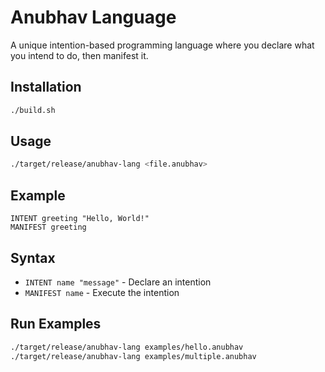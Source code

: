 # Anubhav Language

A unique intention-based programming language where you declare what you intend to do, then manifest it.

## Installation

```bash
./build.sh
```

## Usage

```bash
./target/release/anubhav-lang <file.anubhav>
```

## Example

```anubhav
INTENT greeting "Hello, World!"
MANIFEST greeting
```

## Syntax

- `INTENT name "message"` - Declare an intention
- `MANIFEST name` - Execute the intention

## Run Examples

```bash
./target/release/anubhav-lang examples/hello.anubhav
./target/release/anubhav-lang examples/multiple.anubhav
```